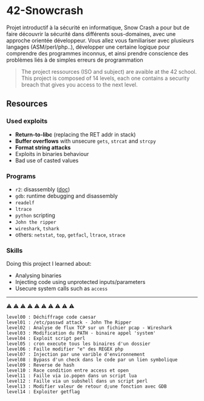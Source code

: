 # 42-Snowcrash

Projet introductif à la sécurité en informatique, Snow Crash a pour but de faire découvrir la sécurité dans différents sous-domaines, avec une approche orientée développeur. Vous allez vous familiariser avec plusieurs langages (ASM/perl/php..), développer une certaine logique pour comprendre des programmes inconnus, et ainsi prendre conscience des problèmes liés à de simples erreurs de programmation

> The project ressources (ISO and subject) are avaible at the 42 school. This project is composed of 14 levels, each one contains a security breach that gives you access to the next level.

## Resources

### Used exploits

- **Return-to-libc** (replacing the RET addr in stack)
- **Buffer overflows** with unsecure `gets`, `strcat` and `strcpy`
- **Format string attacks**
- Exploits in binaries behaviour
- Bad use of casted values

### Programs

- `r2`: disassembly ([doc](https://radare.gitbooks.io/radare2book/visual_mode/intro.html))
- `gdb`: runtime debugging and disassembly
- `readelf`
- `ltrace`
- `python` scripting
- `John the ripper`
- `wireshark`, `tshark`
- others: `netstat`, `top`, `getfacl`, `ltrace`, `strace`

### Skills

Doing this project I learned about:

- Analysing binaries
- Injecting code using unprotected inputs/parameters
- Usecure system calls such as `access`

---

⚠️ ⚠️ ⚠️ ⚠️ ⚠️ ⚠️ ⚠️ ⚠️ ⚠️ ⚠️

    level00 : Déchiffrage code caesar
    level01 : /etc/passwd attack - John The Ripper
    level02 : Analyse de flux TCP sur un fichier pcap - Wireshark
    level03 : Modification du PATH - binaire appel 'system'
    level04 : Exploit script perl
    level05 : cron execute tous les binaires d'un dossier
    level06 : Faille modifier "e" des REGEX php
    level07 : Injection par une varible d'environnement
    level08 : Bypass d'un check dans le code par un lien symbolique
    level09 : Reverse de hash
    level10 : Race condition entre access et open
    level11 : Faille via io.popen dans un script lua
    level12 : Faille via un subshell dans un script perl
    level13 : Modifier valeur de retour d;une fonction avec GDB
    level14 : Exploiter getflag
